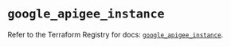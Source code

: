 # `google_apigee_instance`

Refer to the Terraform Registry for docs: [`google_apigee_instance`](https://registry.terraform.io/providers/hashicorp/google/5.36.0/docs/resources/apigee_instance).

